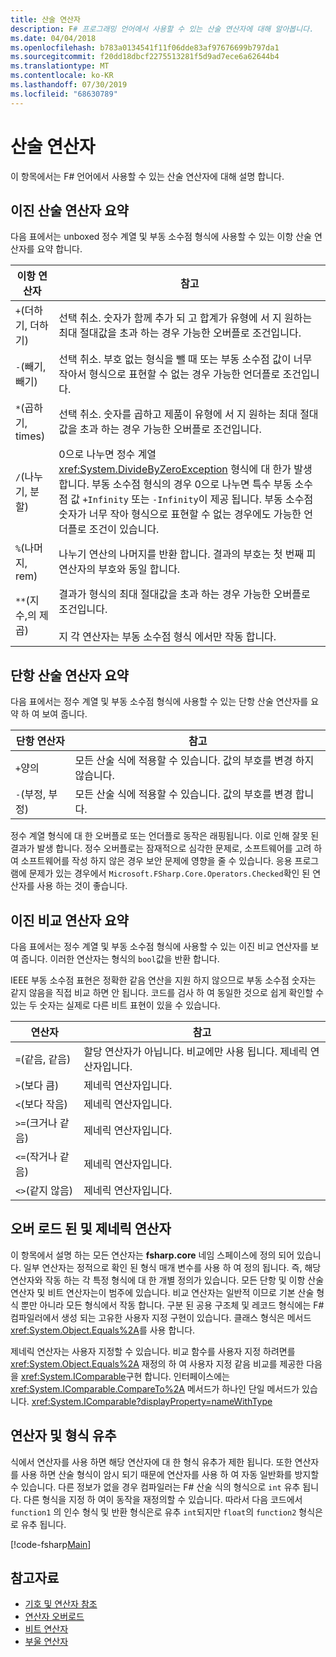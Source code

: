 ```yaml
---
title: 산술 연산자
description: F# 프로그래밍 언어에서 사용할 수 있는 산술 연산자에 대해 알아봅니다.
ms.date: 04/04/2018
ms.openlocfilehash: b783a0134541f11f06dde83af97676699b797da1
ms.sourcegitcommit: f20dd18dbcf2275513281f5d9ad7ece6a62644b4
ms.translationtype: MT
ms.contentlocale: ko-KR
ms.lasthandoff: 07/30/2019
ms.locfileid: "68630789"
---
```

# <a name="arithmetic-operators"></a>산술 연산자

이 항목에서는 F# 언어에서 사용할 수 있는 산술 연산자에 대해 설명 합니다.

## <a name="summary-of-binary-arithmetic-operators"></a>이진 산술 연산자 요약

다음 표에서는 unboxed 정수 계열 및 부동 소수점 형식에 사용할 수 있는 이항 산술 연산자를 요약 합니다.

|이항 연산자|참고|
|---------------|-----|
|`+`(더하기, 더하기)|선택 취소. 숫자가 함께 추가 되 고 합계가 유형에 서 지 원하는 최대 절대값을 초과 하는 경우 가능한 오버플로 조건입니다.|
|`-`(빼기, 빼기)|선택 취소. 부호 없는 형식을 뺄 때 또는 부동 소수점 값이 너무 작아서 형식으로 표현할 수 없는 경우 가능한 언더플로 조건입니다.|
|`*`(곱하기, times)|선택 취소. 숫자를 곱하고 제품이 유형에 서 지 원하는 최대 절대 값을 초과 하는 경우 가능한 오버플로 조건입니다.|
|`/`(나누기, 분할)|0으로 나누면 정수 계열 <xref:System.DivideByZeroException> 형식에 대 한가 발생 합니다. 부동 소수점 형식의 경우 0으로 나누면 특수 부동 소수점 값 `+Infinity` 또는 `-Infinity`이 제공 됩니다. 부동 소수점 숫자가 너무 작아 형식으로 표현할 수 없는 경우에도 가능한 언더플로 조건이 있습니다.|
|`%`(나머지, rem)|나누기 연산의 나머지를 반환 합니다. 결과의 부호는 첫 번째 피연산자의 부호와 동일 합니다.|
|`**`(지 수,의 제곱)|결과가 형식의 최대 절대값을 초과 하는 경우 가능한 오버플로 조건입니다.<br /><br />지 각 연산자는 부동 소수점 형식 에서만 작동 합니다.|

## <a name="summary-of-unary-arithmetic-operators"></a>단항 산술 연산자 요약

다음 표에서는 정수 계열 및 부동 소수점 형식에 사용할 수 있는 단항 산술 연산자를 요약 하 여 보여 줍니다.

|단항 연산자|참고|
|--------------|-----|
|`+`양의|모든 산술 식에 적용할 수 있습니다. 값의 부호를 변경 하지 않습니다.|
|`-`(부정, 부정)|모든 산술 식에 적용할 수 있습니다. 값의 부호를 변경 합니다.|

정수 계열 형식에 대 한 오버플로 또는 언더플로 동작은 래핑됩니다. 이로 인해 잘못 된 결과가 발생 합니다. 정수 오버플로는 잠재적으로 심각한 문제로, 소프트웨어를 고려 하 여 소프트웨어를 작성 하지 않은 경우 보안 문제에 영향을 줄 수 있습니다. 응용 프로그램에 문제가 있는 경우에서 `Microsoft.FSharp.Core.Operators.Checked`확인 된 연산자를 사용 하는 것이 좋습니다.

## <a name="summary-of-binary-comparison-operators"></a>이진 비교 연산자 요약

다음 표에서는 정수 계열 및 부동 소수점 형식에 사용할 수 있는 이진 비교 연산자를 보여 줍니다. 이러한 연산자는 형식의 `bool`값을 반환 합니다.

IEEE 부동 소수점 표현은 정확한 같음 연산을 지원 하지 않으므로 부동 소수점 숫자는 같지 않음을 직접 비교 하면 안 됩니다. 코드를 검사 하 여 동일한 것으로 쉽게 확인할 수 있는 두 숫자는 실제로 다른 비트 표현이 있을 수 있습니다.

|연산자|참고|
|--------|-----|
|`=`(같음, 같음)|할당 연산자가 아닙니다. 비교에만 사용 됩니다. 제네릭 연산자입니다.|
|`>`(보다 큼)|제네릭 연산자입니다.|
|`<`(보다 작음)|제네릭 연산자입니다.|
|`>=`(크거나 같음)|제네릭 연산자입니다.|
|`<=`(작거나 같음)|제네릭 연산자입니다.|
|`<>`(같지 않음)|제네릭 연산자입니다.|

## <a name="overloaded-and-generic-operators"></a>오버 로드 된 및 제네릭 연산자

이 항목에서 설명 하는 모든 연산자는 **fsharp.core** 네임 스페이스에 정의 되어 있습니다. 일부 연산자는 정적으로 확인 된 형식 매개 변수를 사용 하 여 정의 됩니다. 즉, 해당 연산자와 작동 하는 각 특정 형식에 대 한 개별 정의가 있습니다. 모든 단항 및 이항 산술 연산자 및 비트 연산자는이 범주에 있습니다. 비교 연산자는 일반적 이므로 기본 산술 형식 뿐만 아니라 모든 형식에서 작동 합니다. 구분 된 공용 구조체 및 레코드 형식에는 F# 컴파일러에서 생성 되는 고유한 사용자 지정 구현이 있습니다. 클래스 형식은 메서드 <xref:System.Object.Equals%2A>를 사용 합니다.

제네릭 연산자는 사용자 지정할 수 있습니다. 비교 함수를 사용자 지정 하려면를 <xref:System.Object.Equals%2A> 재정의 하 여 사용자 지정 같음 비교를 제공한 다음을 <xref:System.IComparable>구현 합니다. 인터페이스에는 <xref:System.IComparable.CompareTo%2A> 메서드가 하나인 단일 메서드가 있습니다. <xref:System.IComparable?displayProperty=nameWithType>

## <a name="operators-and-type-inference"></a>연산자 및 형식 유추

식에서 연산자를 사용 하면 해당 연산자에 대 한 형식 유추가 제한 됩니다. 또한 연산자를 사용 하면 산술 형식이 암시 되기 때문에 연산자를 사용 하 여 자동 일반화를 방지할 수 있습니다. 다른 정보가 없을 경우 컴파일러는 F# 산술 식의 형식으로 `int` 유추 됩니다. 다른 형식을 지정 하 여이 동작을 재정의할 수 있습니다. 따라서 다음 코드에서 `function1` 의 인수 형식 및 반환 형식은로 유추 `int`되지만 `float`의 `function2` 형식은로 유추 됩니다.

[!code-fsharp[Main](~/samples/snippets/fsharp/lang-ref-1/snippet3501.fs)]

## <a name="see-also"></a>참고자료

- [기호 및 연산자 참조](index.md)
- [연산자 오버로드](../operator-overloading.md)
- [비트 연산자](bitwise-operators.md)
- [부울 연산자](boolean-operators.md)
